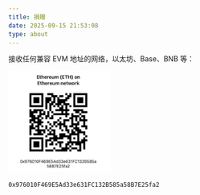 ```yaml
---
title: 捐赠
date: 2025-09-15 21:53:08
type: about
---
```


接收任何兼容 EVM 地址的网络，以太坊、Base、BNB 等：

<img src="eth.jpg" width="40%">

```text
0x976010F469E5Ad33e631FC132B585a58B7E25fa2
```

